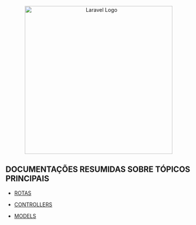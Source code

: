 <p align="center"><a href="https://laravel.com" target="_blank"><img src="https://raw.githubusercontent.com/laravel/art/master/logo-lockup/5%20SVG/2%20CMYK/1%20Full%20Color/laravel-logolockup-cmyk-red.svg" width="400" alt="Laravel Logo"></a></p>

## DOCUMENTAÇÕES RESUMIDAS SOBRE TÓPICOS PRINCIPAIS

- [ROTAS](./documentations/ROUTING.md)

- [CONTROLLERS](./documentations/CONTROLLERS.md)

- [MODELS](./documentations/MODELS.md)